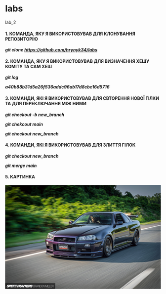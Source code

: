 # labs
lab_2
#### 1. КОМАНДА, ЯКУ Я ВИКОРИСТОВУВАВ ДЛЯ КЛОНУВАННЯ РЕПОЗИТОРІЮ

***git clone https://github.com/hrynyk34/labs***

#### 2. КОМАНДА, ЯКУ Я ВИКОРИСТОВУВАВ ДЛЯ ВИЗНАЧЕННЯ ХЕШУ КОМІТУ ТА САМ ХЕШ

***git log***

***a40b88b31d5a26f536addc96ab17d8cbc16d5716***

#### 3. КОМАНДИ, ЯКІ Я ВИКОРИСТОВУВАВ ДЛЯ СВТОРЕННЯ НОВОЇ ГІЛКИ ТА ДЛЯ ПЕРЕКЛЮЧАННЯ МІЖ НИМИ 

***git checkout -b new_branch***

***git chekcout main***

***git checkout new_branch***

#### 4. КОМАНДИ, ЯКІ Я ВИКОРИСТОВУВАВ ДЛЯ ЗЛИТТЯ ГІЛОК

***git checkout new_branch***

***git merge main***

#### 5. КАРТИНКА

![NISSAN SKYLINE R34](https://github.com/hrynyk34/labs/blob/main/Speedhunters_R34roller-3.jpg)


